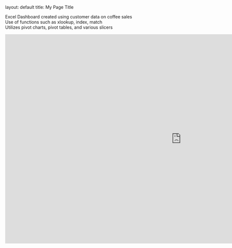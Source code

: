 layout: default
title: My Page Title

Excel Dashboard created using customer data on coffee sales <br>
Use of functions such as xlookup, index, match <br>
Utilizes pivot charts, pivot tables, and various slicers


<div style="transform: scale(0.75); transform-origin: top left;">
  <iframe width="300%" height="900" frameborder="0" scrolling="no" src="https://1drv.ms/x/c/6a48d5b7bf46022f/IQN5PMcRwMNURZGCmnyZZg17AQktC73u_Q_pwEpmR3JGyYM?em=2&wdAllowInteractivity=True&wdHideGridlines=True&wdHideHeaders=True&wdDownloadButton=True&wdInConfigurator=True"></iframe>
</div>
